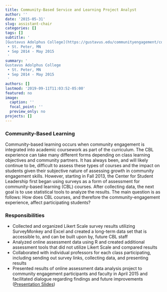 ```yaml
---
title: Community-Based Service and Learning Project Analyst
author: ''
date: '2015-05-31'
slug: assistant-chair
categories: []
tags: []
subtitle: '
[Gustavus Adolphus College](https://gustavus.edu/communityengagement/courses.php) | Office of Community-Based Learning
 • St. Peter, MN
 • Sep 2014 - May 2015
 '
summary: '
Gustavus Adolphus College
 • St. Peter, MN
 • Sep 2014 - May 2015
 '
authors: []
lastmod: '2019-09-11T11:03:52-05:00'
featured: no
image:
  caption: ''
  focal_point: ''
  preview_only: no
projects: []
--- 
```


### Community-Based Learning 
Community-based learning occurs when community engagement is integrated into
academic coursework as part of the curriculum. The CBL experience can take many different forms depending on class learning objectives and community partners. It has always been, and will likely continue to be, difficult to assess these types of courses and the impact on students given their subjective nature of assessing growth in community engagement skills. However, starting in Fall 2013, the Center for Student Leadership first began using surveys as a form of
assessment for community-based learning (CBL) courses. After collecting data, the next goal is to use statistical tools to analyze the results. The main question is as follows: How does CBL courses, and therefore the community-engagement experience, affect participating students?  

### Responsibilities 
 - Collected and organized Likert Scale survey results utilizing SurveyMonkey and Excel and created a long-term data set that is accessible to, and can be built upon by, future CBL staff
 - Analyzed online assessment data using R and created additional assessment tools that did not utilize Likert Scale and compared results  
 - Collaborated with individual professors for each class participating, including sending out survey links, collecting data, and presenting results  
 - Presented results of online assessment data analysis project to community engagement participants and faculty in April 2015 and facilitated dialogue regarding findings and future improvements ([Presentation Slides](Surveys-for-CBSL-Assesment.pdf))

